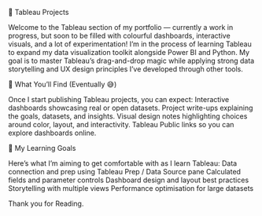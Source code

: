🎨 Tableau Projects

Welcome to the Tableau section of my portfolio — currently a work in progress, but soon to be filled with colourful dashboards, interactive visuals, and a lot of experimentation! 
I’m in the process of learning Tableau to expand my data visualization toolkit alongside Power BI and Python. My goal is to master Tableau’s drag-and-drop magic while applying strong data storytelling and UX design principles I’ve developed through other tools.

🧠 What You’ll Find (Eventually 😅)

Once I start publishing Tableau projects, you can expect:
Interactive dashboards showcasing real or open datasets.
Project write-ups explaining the goals, datasets, and insights.
Visual design notes highlighting choices around color, layout, and interactivity.
Tableau Public links so you can explore dashboards online.

🎯 My Learning Goals

Here’s what I’m aiming to get comfortable with as I learn Tableau:
Data connection and prep using Tableau Prep / Data Source pane
Calculated fields and parameter controls
Dashboard design and layout best practices
Storytelling with multiple views
Performance optimisation for large datasets

Thank you for Reading.
